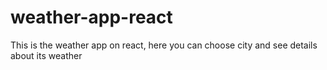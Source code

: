 # weather-app-react
This is the weather app on react, here you can choose city and see details about its weather
